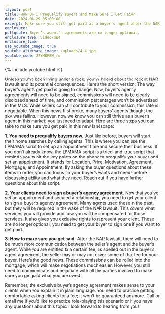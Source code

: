 ```yaml
---
layout: post
title: How Do I Prequalify Buyers and Make Sure I Get Paid?
date: 2024-08-29 05:00:00
excerpt: Make sure you still get paid as a buyer’s agent after the NAR lawsuit.
enclosure:
pullquote: Buyer’s agent's agreements are no longer optional.
enclosure_type: video/mp4
enclosure_time:
use_youtube_image: true
youtube_alternate_image: /uploads/4-4.jpg
youtube_code: J7YMBFBW_rw
---
```

{% include youtube.html %}

Unless you’ve been living under a rock, you’ve heard about the recent NAR lawsuit and its potential consequences. Here’s the short version: The way buyer’s agents get paid is going to change. Now, buyer’s agency agreements will need to be signed, commissions will need to be clearly disclosed ahead of time, and commission percentages won’t be advertised in the MLS. While sellers can still contribute to your commission, this rate is negotiable. When this news first broke, many buyers’ agents thought the sky was falling. However, now we know you can still thrive as a buyer’s agent in this market; you just need to adapt. Here are three steps you can take to make sure you get paid in this new landscape:

**1\. You need to prequalify buyers now.** Just like before, buyers will start their home searches by calling agents. This is where you can use the LPMAMA script to set up an appointment time and secure their business. If you don’t already know, the LPMAMA script is a tried-and-true script that reminds you to hit the key points on the phone to prequalify your buyer and set an appointment. It stands for Location, Price, Motivation, Agreement, Mortgage, and Appointment. By asking the buyer questions about these items in order, you can focus on your buyer’s wants and needs before discussing ability and what they need. Reach out if you have further questions about this script.

**2\. Your clients need to sign a buyer’s agency agreement.** Now that you’ve set an appointment and secured a relationship, you need to get your client to sign a buyer’s agency agreement. Many agents used these in the past, but they will be required in the wake of the NAR lawsuit. This covers what services you will provide and how you will be compensated for those services. It also gives you exclusive rights to represent your client. These are no longer optional; you need to get your buyer to sign one if you want to get paid.

**3\. How to make sure you get paid.** After the NAR lawsuit, there will need to be much more communication between the seller’s agent and the buyer’s agent. While you are entitled to a certain fee, as spelled out in the buyer’s agent agreement, the seller may or may not cover some of that fee for your buyer. Here’s the good news: These commissions can be rolled into the mortgage, which will make negotiations much easier. However, you still need to communicate and negotiate with all the parties involved to make sure you get paid what you are owed.

Remember, the exclusive buyer’s agency agreement makes sense to your clients when you explain it in plain language. You need to practice getting comfortable asking clients for a fee; it won’t be guaranteed anymore. Call or email me if you’d like to practice role-playing this scenario or if you have any questions about this topic. I look forward to hearing from you!